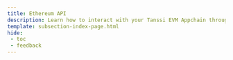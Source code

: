 ```yaml
---
title: Ethereum API
description: Learn how to interact with your Tanssi EVM Appchain through the Ethereum API with different Ethereum tools like Remix, Hardhat, Foundry and more.
template: subsection-index-page.html
hide: 
 - toc
 - feedback
---
```

